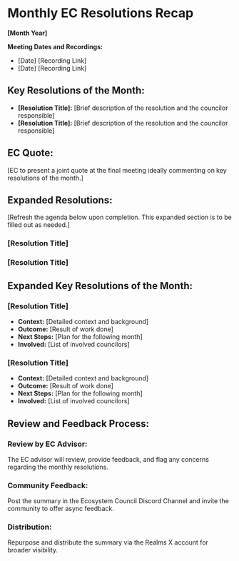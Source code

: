 # Monthly EC Resolutions Recap

**[Month Year]**

**Meeting Dates and Recordings:**

- [Date] [Recording Link]
- [Date] [Recording Link]

## Key Resolutions of the Month:

- **[Resolution Title]:** [Brief description of the resolution and the councilor responsible]
- **[Resolution Title]:** [Brief description of the resolution and the councilor responsible]

## EC Quote:

[EC to present a joint quote at the final meeting ideally commenting on key resolutions of the month.]

## Expanded Resolutions:

[Refresh the agenda below upon completion. This expanded section is to be filled out as needed.]

### [Resolution Title]

### [Resolution Title]

## Expanded Key Resolutions of the Month:

### [Resolution Title]

- **Context:** [Detailed context and background]
- **Outcome:** [Result of work done]
- **Next Steps:** [Plan for the following month]
- **Involved:** [List of involved councilors]

### [Resolution Title]

- **Context:** [Detailed context and background]
- **Outcome:** [Result of work done]
- **Next Steps:** [Plan for the following month]
- **Involved:** [List of involved councilors]

## Review and Feedback Process:

### Review by EC Advisor:

The EC advisor will review, provide feedback, and flag any concerns regarding the monthly resolutions.

### Community Feedback:

Post the summary in the Ecosystem Council Discord Channel and invite the community to offer async feedback.

### Distribution:

Repurpose and distribute the summary via the Realms X account for broader visibility.
